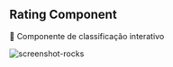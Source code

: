 ## Rating Component
💄 Componente de classificação interativo

![screenshot-rocks](https://user-images.githubusercontent.com/32376905/174283184-eb02b346-0a6e-4789-bb4c-10c209b50ee0.png)

